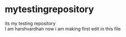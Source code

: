 # mytestingrepository
its my testing repository
<br>
I am harshvardhan
now i am making first edit in this file  